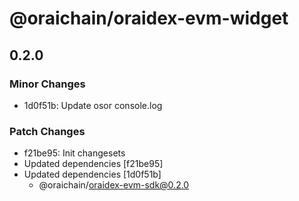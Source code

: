 # @oraichain/oraidex-evm-widget

## 0.2.0

### Minor Changes

- 1d0f51b: Update osor console.log

### Patch Changes

- f21be95: Init changesets
- Updated dependencies [f21be95]
- Updated dependencies [1d0f51b]
  - @oraichain/oraidex-evm-sdk@0.2.0
